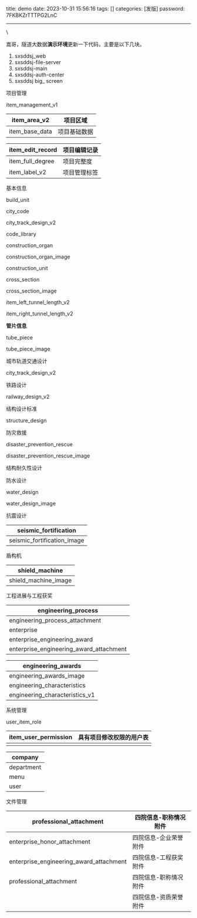 title: demo 
date: 2023-10-31 15:56:16 
tags: []
categories: [发版]
password: 7FKBKZrTTTPG2LnC

---
 <!--more-->\
嵩哥，隧道大数据**演示环境**更新一下代码，主要是以下几块。

1. sxsddsj_web    
2. sxsddsj-file-server  
3. sxsddsj-main  
4. sxsddsj-auth-center
5. sxsddsj big_ screen









项目管理

item_management_v1

| item_area_v2   | 项目区域     |
| -------------- | ------------ |
| item_base_data | 项目基础数据 |

| item_edit_record | 项目编辑记录 |
| ---------------- | ------------ |
| item_full_degree | 项目完整度   |
| item_label_v2    | 项目管理标签 |

基本信息

build_unit

city_code

city_track_design_v2

code_library

construction_organ

construction_organ_image

construction_unit

cross_section

cross_section_image

item_left_tunnel_length_v2

item_right_tunnel_length_v2







**管片信息**

tube_piece

tube_piece_image



城市轨道交通设计

city_track_design_v2



铁路设计

railway_design_v2

结构设计标准

structure_design



防灾救援

disaster_prevention_rescue

disaster_prevention_rescue_image

结构耐久性设计



防水设计

water_design

water_design_image

抗震设计

| seismic_fortification       |
| --------------------------- |
| seismic_fortification_image |

盾构机

| shield_machine       |
| -------------------- |
| shield_machine_image |

工程进展与工程获奖

| engineering_process                     |
| --------------------------------------- |
| engineering_process_attachment          |
| enterprise                              |
| enterprise_engineering_award            |
| enterprise_engineering_award_attachment |

| engineering_awards             |
| ------------------------------ |
| engineering_awards_image       |
| engineering_characteristics    |
| engineering_characteristics_v1 |

系统管理

user_item_role

| item_user_permission | 具有项目修改权限的用户表 |
| -------------------- | ------------------------ |
|                      |                          |

| company    |
| ---------- |
| department |
| menu       |
| user       |

文件管理

| professional_attachment                 | 四院信息-职称情况附件 |
| --------------------------------------- | --------------------- |
| enterprise_honor_attachment             | 四院信息-企业荣誉附件 |
| enterprise_engineering_award_attachment | 四院信息-工程获奖附件 |
| professional_attachment                 | 四院信息-职称情况附件 |
|                                         | 四院信息-资质荣誉附件 |